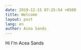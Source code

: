 ```yaml
---
date: 2019-12-15 07:25:54 +0500
title: Welcome
layout: post
lang: en
author: Acea Sands
---
```


Hi I'm Acea Sands

